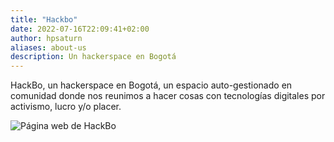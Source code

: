```yaml
---
title: "Hackbo"
date: 2022-07-16T22:09:41+02:00
author: hpsaturn
aliases: about-us
description: Un hackerspace en Bogotá
---
```


HackBo, un hackerspace en Bogotá, un espacio 
auto-gestionado en comunidad donde nos reunimos a hacer cosas con tecnologías digitales por activismo, 
lucro y/o placer.


![Página web de HackBo](https://imgur.com/y4oeKU7.png)

